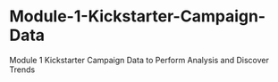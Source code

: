 # Module-1-Kickstarter-Campaign-Data
Module 1 Kickstarter Campaign Data to Perform Analysis and Discover Trends
